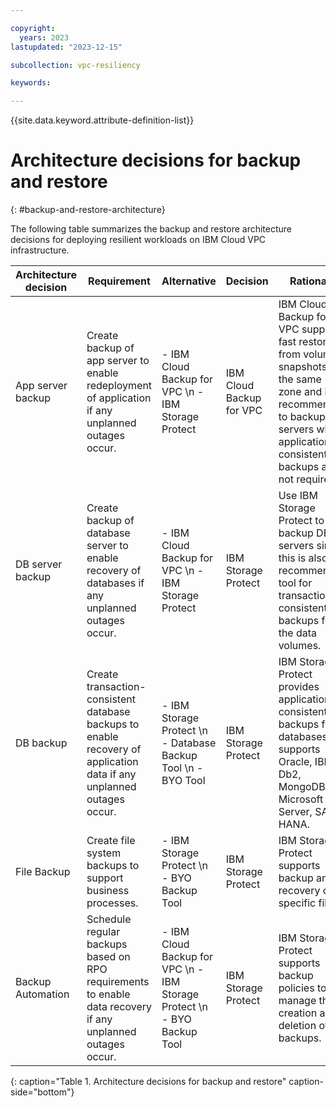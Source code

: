 ```yaml
---

copyright:
  years: 2023
lastupdated: "2023-12-15"

subcollection: vpc-resiliency

keywords:

---
```


{{site.data.keyword.attribute-definition-list}}

# Architecture decisions for backup and restore
{: #backup-and-restore-architecture}

The following table summarizes the backup and restore architecture decisions for deploying resilient workloads on IBM Cloud VPC infrastructure.

| Architecture decision | Requirement | Alternative | Decision | Rationale |
| -------------- | -------------- | -------------- | -------------- | -------------- |
| App server backup | Create backup of app server to enable redeployment of application if any unplanned outages occur. | - IBM Cloud Backup for VPC \n - IBM Storage Protect | IBM Cloud Backup for VPC | IBM Cloud Backup for VPC supports fast restore from volume snapshots in the same zone and is recommended to backup app servers when application-consistent backups are not required. |
| DB server backup  | Create backup of database server to enable recovery of databases if any unplanned outages occur. | - IBM Cloud Backup for VPC \n - IBM Storage Protect | IBM Storage Protect | Use IBM Storage Protect to backup DB servers since this is also the recommended tool for transaction consistent backups for the data volumes. |
| DB backup | Create transaction-consistent database backups to enable recovery of application data if any unplanned outages occur. | - IBM Storage Protect \n - Database Backup Tool \n - BYO Tool | IBM Storage Protect | IBM Storage Protect provides application consistent backups for databases. It supports Oracle, IBM Db2, MongoDB, Microsoft SQL Server, SAP HANA. |
| File Backup | Create file system backups to support business processes. | - IBM Storage Protect \n - BYO Backup Tool | IBM Storage Protect | IBM Storage Protect supports backup and recovery of specific files. |
| Backup Automation | Schedule regular backups based on RPO requirements to enable data recovery if any unplanned outages occur. | - IBM Cloud Backup for VPC \n - IBM Storage Protect \n - BYO Backup Tool | IBM Storage Protect | IBM Storage Protect supports backup policies to manage the creation and deletion of backups. |
{: caption="Table 1. Architecture decisions for backup and restore" caption-side="bottom"}
